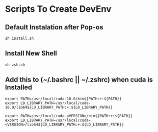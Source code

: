 # Scripts To Create DevEnv

## Default Instalation after Pop-os

```
sh install.sh
```

## Install New Shell

```
sh zsh.sh
```

## Add this to (~/.bashrc || ~/.zshrc) when cuda is Installed

```
export PATH=/usr/local/cuda-10.0/bin${PATH:+:${PATH}}
export LD_LIBRARY_PATH=/usr/local/cuda-10.0/lib64${LD_LIBRARY_PATH:+:${LD_LIBRARY_PATH}}
```

```
export PATH=/usr/local/cuda-<VERSION>/bin${PATH:+:${PATH}}
export LD_LIBRARY_PATH=/usr/local/cuda-<VERSION>/lib64${LD_LIBRARY_PATH:+:${LD_LIBRARY_PATH}}
```
